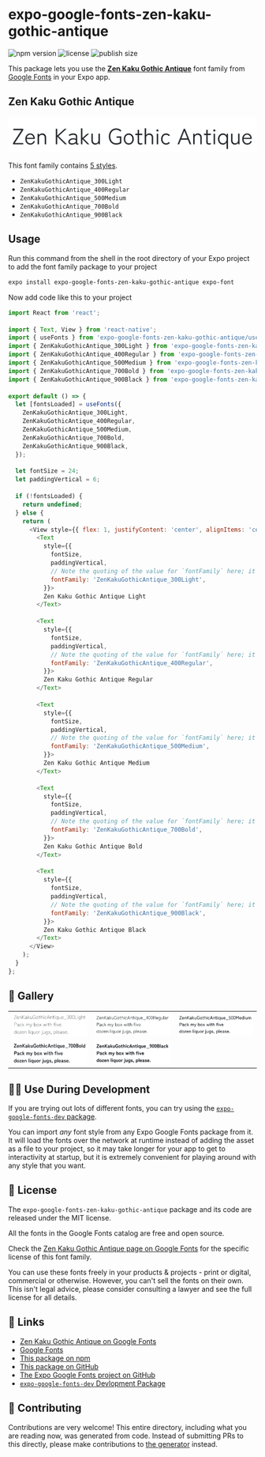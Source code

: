 # expo-google-fonts-zen-kaku-gothic-antique

![npm version](https://flat.badgen.net/npm/v/expo-google-fonts-zen-kaku-gothic-antique)
![license](https://flat.badgen.net/github/license/expo/google-fonts)
![publish size](https://flat.badgen.net/packagephobia/install/expo-google-fonts-zen-kaku-gothic-antique)

This package lets you use the [**Zen Kaku Gothic Antique**](https://fonts.google.com/specimen/Zen+Kaku+Gothic+Antique) font family from [Google Fonts](https://fonts.google.com/) in your Expo app.

## Zen Kaku Gothic Antique

![Zen Kaku Gothic Antique](./font-family.png)

This font family contains [5 styles](#-gallery).

- `ZenKakuGothicAntique_300Light`
- `ZenKakuGothicAntique_400Regular`
- `ZenKakuGothicAntique_500Medium`
- `ZenKakuGothicAntique_700Bold`
- `ZenKakuGothicAntique_900Black`

## Usage

Run this command from the shell in the root directory of your Expo project to add the font family package to your project
```sh
expo install expo-google-fonts-zen-kaku-gothic-antique expo-font
```

Now add code like this to your project
```js
import React from 'react';

import { Text, View } from 'react-native';
import { useFonts } from 'expo-google-fonts-zen-kaku-gothic-antique/useFonts';
import { ZenKakuGothicAntique_300Light } from 'expo-google-fonts-zen-kaku-gothic-antique/300Light';
import { ZenKakuGothicAntique_400Regular } from 'expo-google-fonts-zen-kaku-gothic-antique/400Regular';
import { ZenKakuGothicAntique_500Medium } from 'expo-google-fonts-zen-kaku-gothic-antique/500Medium';
import { ZenKakuGothicAntique_700Bold } from 'expo-google-fonts-zen-kaku-gothic-antique/700Bold';
import { ZenKakuGothicAntique_900Black } from 'expo-google-fonts-zen-kaku-gothic-antique/900Black';

export default () => {
  let [fontsLoaded] = useFonts({
    ZenKakuGothicAntique_300Light,
    ZenKakuGothicAntique_400Regular,
    ZenKakuGothicAntique_500Medium,
    ZenKakuGothicAntique_700Bold,
    ZenKakuGothicAntique_900Black,
  });

  let fontSize = 24;
  let paddingVertical = 6;

  if (!fontsLoaded) {
    return undefined;
  } else {
    return (
      <View style={{ flex: 1, justifyContent: 'center', alignItems: 'center' }}>
        <Text
          style={{
            fontSize,
            paddingVertical,
            // Note the quoting of the value for `fontFamily` here; it expects a string!
            fontFamily: 'ZenKakuGothicAntique_300Light',
          }}>
          Zen Kaku Gothic Antique Light
        </Text>

        <Text
          style={{
            fontSize,
            paddingVertical,
            // Note the quoting of the value for `fontFamily` here; it expects a string!
            fontFamily: 'ZenKakuGothicAntique_400Regular',
          }}>
          Zen Kaku Gothic Antique Regular
        </Text>

        <Text
          style={{
            fontSize,
            paddingVertical,
            // Note the quoting of the value for `fontFamily` here; it expects a string!
            fontFamily: 'ZenKakuGothicAntique_500Medium',
          }}>
          Zen Kaku Gothic Antique Medium
        </Text>

        <Text
          style={{
            fontSize,
            paddingVertical,
            // Note the quoting of the value for `fontFamily` here; it expects a string!
            fontFamily: 'ZenKakuGothicAntique_700Bold',
          }}>
          Zen Kaku Gothic Antique Bold
        </Text>

        <Text
          style={{
            fontSize,
            paddingVertical,
            // Note the quoting of the value for `fontFamily` here; it expects a string!
            fontFamily: 'ZenKakuGothicAntique_900Black',
          }}>
          Zen Kaku Gothic Antique Black
        </Text>
      </View>
    );
  }
};

```

## 🔡 Gallery


||||
|-|-|-|
|![ZenKakuGothicAntique_300Light](.//300Light/ZenKakuGothicAntique_300Light.ttf.png)|![ZenKakuGothicAntique_400Regular](.//400Regular/ZenKakuGothicAntique_400Regular.ttf.png)|![ZenKakuGothicAntique_500Medium](.//500Medium/ZenKakuGothicAntique_500Medium.ttf.png)||
|![ZenKakuGothicAntique_700Bold](.//700Bold/ZenKakuGothicAntique_700Bold.ttf.png)|![ZenKakuGothicAntique_900Black](.//900Black/ZenKakuGothicAntique_900Black.ttf.png)|||


## 👩‍💻 Use During Development

If you are trying out lots of different fonts, you can try using the [`expo-google-fonts-dev` package](https://github.com/freeboub/google-fonts/tree/master/font-packages/dev#readme).

You can import *any* font style from any Expo Google Fonts package from it. It will load the fonts
over the network at runtime instead of adding the asset as a file to your project, so it may take longer
for your app to get to interactivity at startup, but it is extremely convenient
for playing around with any style that you want.

## 📖 License

The `expo-google-fonts-zen-kaku-gothic-antique` package and its code are released under the MIT license.

All the fonts in the Google Fonts catalog are free and open source.

Check the [Zen Kaku Gothic Antique page on Google Fonts](https://fonts.google.com/specimen/Zen+Kaku+Gothic+Antique) for the specific license of this font family.

You can use these fonts freely in your products & projects - print or digital, commercial or otherwise. However, you can't sell the fonts on their own. This isn't legal advice, please consider consulting a lawyer and see the full license for all details.

## 🔗 Links

- [Zen Kaku Gothic Antique on Google Fonts](https://fonts.google.com/specimen/Zen+Kaku+Gothic+Antique)
- [Google Fonts](https://fonts.google.com/)
- [This package on npm](https://www.npmjs.com/package/expo-google-fonts-zen-kaku-gothic-antique)
- [This package on GitHub](https://github.com/freeboub/google-fonts/tree/master/font-packages/zen-kaku-gothic-antique)
- [The Expo Google Fonts project on GitHub](https://github.com/freeboub/google-fonts)
- [`expo-google-fonts-dev` Devlopment Package](https://github.com/freeboub/google-fonts/tree/master/font-packages/dev)

## 🤝 Contributing

Contributions are very welcome! This entire directory, including what you are reading now, was generated from code. Instead of submitting PRs to this directly, please make contributions to [the generator](https://github.com/freeboub/google-fonts/tree/master/packages/generator) instead.

